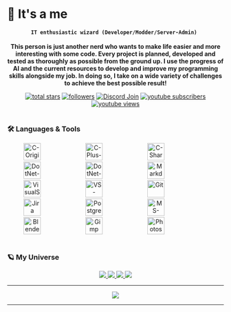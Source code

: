 <!--
**xscr33m/xscr33m** is a ✨ _special_ ✨ repository because its `README.md` (this file) appears on your GitHub profile.
-->

# :teddy_bear: It's a me
<p align="center">
  <strong><code>IT enthusiastic wizard (Developer/Modder/Server-Admin) </code></strong>
  <br>
  <br>
  <strong>This person is just another nerd who wants to make life easier and more interesting with some code. Every project is planned, developed and tested as thoroughly as possible from the ground up. 
  I use the progress of AI and the current resources to develop and improve my programming skills alongside my job. In doing so, I take on a wide variety of challenges to achieve the best possible result!</strong>
</p>

   <p align="center">
      <a href="https://github.com/xscr33m?tab=repositories&sort=stargazers">
         <img alt="total stars" title="Total stars on GitHub" src="https://img.shields.io/github/stars/xscr33m?color=55960c&style=for-the-badge&labelColor=488207&logo=github"/></a>
      <a href="https://github.com/xscr33m?tab=followers">
         <img alt="followers" title="Follow me on Github" src="https://img.shields.io/github/followers/xscr33m?color=236ad3&labelColor=1155ba&style=for-the-badge&label=Follower&logoColor=white&logo=github"/></a>
      <a href="https://discord.com/invite/PasvscT4Nh">
         <img alt="Discord Join" title="Join the Discord Server" src="https://img.shields.io/discord/1102440447835648124?color=5865F2&style=for-the-badge&labelColor=5e6af0&logo=discord&logoColor=white&label=Join"/></a>
      <a href="https://www.youtube.com/@xscr33m?sub_confirmation=1">
         <img alt="youtube subscribers" title="Subscribe to my YouTube channel" src="https://img.shields.io/youtube/channel/subscribers/UCYFZ9NvJHMjaiyW9GGYvijQ?color=%23E05D44&label=SUBSCRIBE&logoColor=white&style=for-the-badge&labelColor=CE4630&logo=youtube"/></a> 
      <a href="https://www.youtube.com/@xscr33m">
         <img alt="youtube views" title="Total YouTube views" src="https://img.shields.io/youtube/channel/views/UCYFZ9NvJHMjaiyW9GGYvijQ?color=%23E1AD0E&logoColor=white&style=for-the-badge&labelColor=C79600&logo=youtube"/></a> 
   </p>

#

### 🛠️ Languages & Tools
   <p align="center">
<img alt="C-Original" title="C-Original" width="40px" style="margin-right:100px;" src="https://cdn.jsdelivr.net/gh/devicons/devicon/icons/c/c-original.svg" />
<img alt="C-Plus-Plus" title="C-Plus-Plus" width="40px" style="margin-right:100px;" src="https://cdn.jsdelivr.net/gh/devicons/devicon/icons/cplusplus/cplusplus-original.svg" />
<img alt="C-Sharp" title="C-Sharp" width="40px" style="margin-right:100px;" src="https://cdn.jsdelivr.net/gh/devicons/devicon/icons/csharp/csharp-original.svg" />
<img alt="DotNet-Original" title="DotNet-Original" width="40px" style="margin-right:100px;" src="https://cdn.jsdelivr.net/gh/devicons/devicon/icons/dot-net/dot-net-original.svg" />
<img alt="DotNet-Core" title="DotNet-Core" width="40px" style="margin-right:100px;" src="https://cdn.jsdelivr.net/gh/devicons/devicon/icons/dotnetcore/dotnetcore-original.svg" />
<img alt="Markdown" title="Markdown" width="40px" style="margin-right:100px;" src="https://cdn.jsdelivr.net/gh/devicons/devicon/icons/markdown/markdown-original.svg" />
<img alt="VisualStudio" title="VisualStudio" width="40px" style="margin-right:100px;" src="https://cdn.jsdelivr.net/gh/devicons/devicon/icons/visualstudio/visualstudio-plain.svg" />
<img alt="VS-Code" title="VS-Code" width="40px" style="margin-right:100px;" src="https://cdn.jsdelivr.net/gh/devicons/devicon/icons/vscode/vscode-original.svg" />
<img alt="Git" title="Git" width="40px" style="margin-right:100px;" src="https://cdn.jsdelivr.net/gh/devicons/devicon/icons/git/git-original.svg" />
<img alt="Jira" title="Jira" width="40px" style="margin-right:100px;" src="https://cdn.jsdelivr.net/gh/devicons/devicon/icons/jira/jira-original.svg" />
<img alt="PostgreSQL" title="PostgreSQL" width="40px" style="margin-right:100px;" src="https://cdn.jsdelivr.net/gh/devicons/devicon/icons/postgresql/postgresql-original.svg" />
<img alt="MS-SQL" title="MS-SQL" width="40px" style="margin-right:100px;" src="https://cdn.jsdelivr.net/gh/devicons/devicon/icons/microsoftsqlserver/microsoftsqlserver-plain.svg" />
<img alt="Blender" title="Blender" width="40px" style="margin-right:100px;" src="https://cdn.jsdelivr.net/gh/devicons/devicon/icons/blender/blender-original.svg" />
<img alt="Gimp" title="Gimp" width="40px" style="margin-right:100px;" src="https://cdn.jsdelivr.net/gh/devicons/devicon/icons/gimp/gimp-original.svg" />
<img alt="Photoshop" title="Photoshop" width="40px" style="margin-right:100px;" src="https://cdn.jsdelivr.net/gh/devicons/devicon/icons/photoshop/photoshop-plain.svg" />
   </p>
<!--
<p align="center">
  <a href="https://github.com/xscr33m/">
    <img src="https://github-readme-stats.vercel.app/api/top-langs/?username=xscr33m&theme=monokai" />
  </a>
</p>
-->

#

### 🪐 My Universe

<p align="center">
  <a href="https://github.com/xscr33m/TraderPlusEditor">
    <img src="https://github-readme-stats.vercel.app/api/pin/?username=xscr33m&repo=TraderPlusEditor&theme=monokai" />
  </a>
  <a href="https://github.com/xscr33m/Dr.Jones-to-TraderPlus-Converter">
    <img src="https://github-readme-stats.vercel.app/api/pin/?username=xscr33m&repo=Dr.Jones-to-TraderPlus-Converter&theme=monokai" />
  </a>
  <a href="https://github.com/xscr33m/TypesClassNameExtractor">
    <img src="https://github-readme-stats.vercel.app/api/pin/?username=xscr33m&repo=TypesClassNameExtractor&theme=monokai" />
  </a>
  <a href="https://github.com/xscr33m/BigFile_Checker">
    <img src="https://github-readme-stats.vercel.app/api/pin/?username=xscr33m&repo=BigFile_Checker&theme=monokai" />
  </a>
</p>

---

<p align="center">
  <a href="https://github.com/xscr33m/">
    <img src="https://github-readme-stats.vercel.app/api?username=xscr33m&include_all_commits=true&show_icons=true&show=prs_merged,prs_merged_percentage&hide=issues,contribs&theme=monokai" />
  </a>
</p>

---






<!-- OLD Profile 
# xscr33m's Profile Information

## About Me
- 🛠️ Developer
- ⚙️ Modder
- 💻 DayZ Server Owner
- 👾 Gamer


## Projects
- 🛠️ [TraderPlusEditor](https://github.com/xscr33m/TraderPlusEditor)
- 🛠️ [Dr.Jones-to-TraderPlus-Converter](https://github.com/xscr33m/Dr.Jones-to-TraderPlus-Converter)
- 🎮 [My Steam Workshop](https://steamcommunity.com/id/xscr33m/myworkshopfiles/?appid=221100)
- 🕹️ [[EU] BeyondZ |PvE|Jungle|KillReward|AirDrop|Trader|Loot+|](https://top-games.net/dayz/beyondz)


## Contact
If you have any questions or suggestions, feel free to contact me:
- 💬 Discord: [xscr33m#4443](https://discord.gg/PasvscT4Nh)
-->
